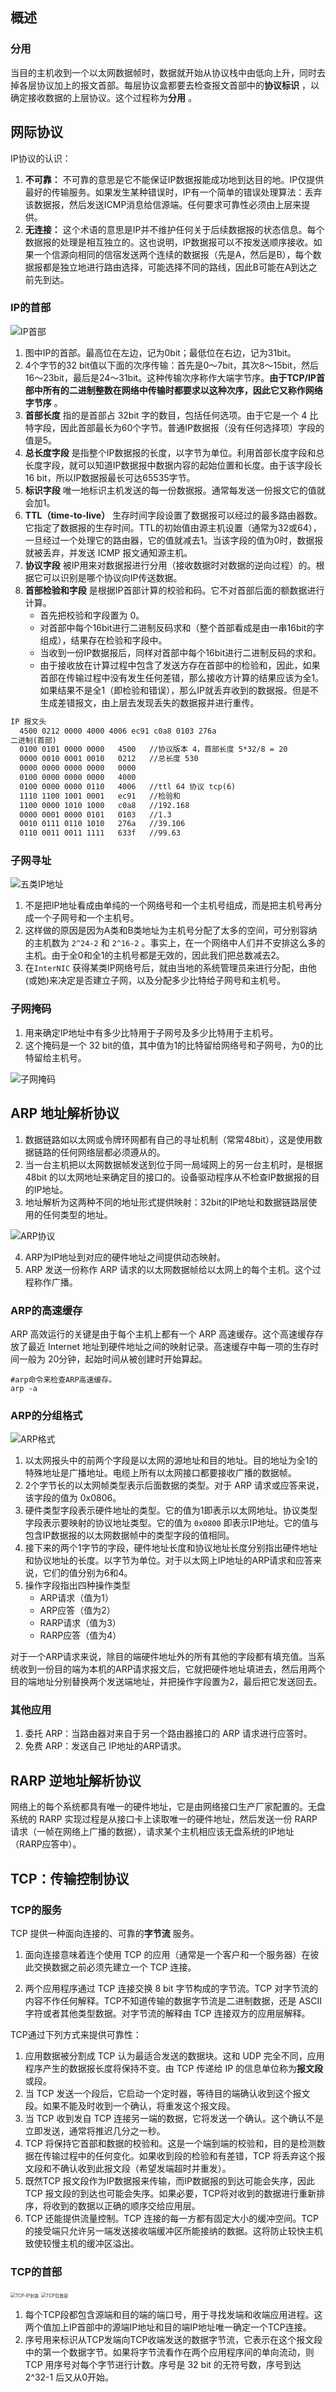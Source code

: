 ## 概述

### 分用

当目的主机收到一个以太网数据帧时，数据就开始从协议栈中由低向上升，同时去掉各层协议加上的报文首部。每层协议盒都要去检查报文首部中的**协议标识** ，以确定接收数据的上层协议。这个过程称为**分用** 。

## 网际协议

IP协议的认识：

1. **不可靠：** 不可靠的意思是它不能保证IP数据报能成功地到达目的地。IP仅提供最好的传输服务。如果发生某种错误时，IP有一个简单的错误处理算法：丢弃该数据报，然后发送ICMP消息给信源端。任何要求可靠性必须由上层来提供。
2. **无连接：** 这个术语的意思是IP并不维护任何关于后续数据报的状态信息。每个数据报的处理是相互独立的。这也说明，IP数据报可以不按发送顺序接收。如果一个信源向相同的信宿发送两个连续的数据报（先是A，然后是B），每个数据报都是独立地进行路由选择，可能选择不同的路线，因此B可能在A到达之前先到达。

### IP的首部

![IP首部](./image/IP首部.png)

1. 图中IP的首部。最高位在左边，记为0bit；最低位在右边，记为31bit。
2. 4个字节的32 bit值以下面的次序传输：首先是0～7bit，其次8～15bit，然后16～23bit，最后是24～31bit。这种传输次序称作大端字节序。**由于TCP/IP首部中所有的二进制整数在网络中传输时都要求以这种次序，因此它又称作网络字节序** 。
3. **首部长度** 指的是首部占 32bit 字的数目，包括任何选项。由于它是一个 4 比特字段，因此首部最长为60个字节。普通IP数据报（没有任何选择项）字段的值是5。
4. **总长度字段** 是指整个IP数据报的长度，以字节为单位。利用首部长度字段和总长度字段，就可以知道IP数据报中数据内容的起始位置和长度。由于该字段长 16 bit，所以IP数据报最长可达65535字节。
5. **标识字段** 唯一地标识主机发送的每一份数据报。通常每发送一份报文它的值就会加1。
6. **TTL（time-to-live）** 生存时间字段设置了数据报可以经过的最多路由器数。它指定了数据报的生存时间。TTL的初始值由源主机设置（通常为32或64），一旦经过一个处理它的路由器，它的值就减去1。当该字段的值为0时，数据报就被丢弃，并发送 ICMP 报文通知源主机。
7. **协议字段** 被IP用来对数据报进行分用（接收数据时对数据的逆向过程）的。根据它可以识别是哪个协议向IP传送数据。
8. **首部检验和字段** 是根据IP首部计算的校验和码。它不对首部后面的额数据进行计算。
   * 首先把校验和字段置为 0。
   * 对首部中每个16bit进行二进制反码求和（整个首部看成是由一串16bit的字组成），结果存在检验和字段中。
   * 当收到一份IP数据报后，同样对首部中每个16bit进行二进制反码的求和。
   * 由于接收放在计算过程中包含了发送方存在首部中的检验和，因此，如果首部在传输过程中没有发生任何差错，那么接收方计算的结果应该为全1。如果结果不是全1（即检验和错误），那么IP就丢弃收到的数据报。但是不生成差错报文，由上层去发现丢失的数据报并进行重传。

```html
IP 报文头
  4500 0212 0000 4000 4006 ec91 c0a8 0103 276a
二进制(首部)
  0100 0101 0000 0000   4500   //协议版本 4，首部长度 5*32/8 = 20
  0000 0010 0001 0010   0212   //总长度 530
  0000 0000 0000 0000   0000
  0100 0000 0000 0000   4000
  0100 0000 0000 0110   4006   //ttl 64 协议 tcp(6)
  1110 1100 1001 0001   ec91   //检验和
  1100 0000 1010 1000   c0a8   //192.168
  0000 0001 0000 0101   0103   //1.3
  0010 0111 0110 1010   276a   //39.106
  0110 0011 0011 1111   633f   //99.63
```

### 子网寻址

![五类IP地址](./image/五类IP地址.png)

1. 不是把IP地址看成由单纯的一个网络号和一个主机号组成，而是把主机号再分成一个子网号和一个主机号。
2. 这样做的原因是因为A类和B类地址为主机号分配了太多的空间，可分别容纳的主机数为 `2^24-2` 和 `2^16-2` 。事实上，在一个网络中人们并不安排这么多的主机。由于全0和全1的主机号都是无效的，因此我们把总数减去2。
3. 在`InterNIC` 获得某类IP网络号后，就由当地的系统管理员来进行分配，由他(或她)来决定是否建立子网，以及分配多少比特给子网号和主机号。

### 子网掩码

1. 用来确定IP地址中有多少比特用于子网号及多少比特用于主机号。
2. 这个掩码是一个 32 bit的值，其中值为1的比特留给网络号和子网号，为0的比特留给主机号。

![子网掩码](./image/子网掩码.png)

## ARP 地址解析协议

1. 数据链路如以太网或令牌环网都有自己的寻址机制（常常48bit），这是使用数据链路的任何网络层都必须遵从的。
2. 当一台主机把以太网数据帧发送到位于同一局域网上的另一台主机时，是根据 48bit 的以太网地址来确定目的接口的。设备驱动程序从不检查IP数据报的目的IP地址。
3. 地址解析为这两种不同的地址形式提供映射：32bit的IP地址和数据链路层使用的任何类型的地址。

![ARP协议](./image/ARP协议.png)

4. ARP为IP地址到对应的硬件地址之间提供动态映射。
5. ARP 发送一份称作 ARP 请求的以太网数据帧给以太网上的每个主机。这个过程称作广播。

### ARP的高速缓存

ARP 高效运行的关键是由于每个主机上都有一个 ARP 高速缓存。这个高速缓存存放了最近 Internet 地址到硬件地址之间的映射记录。高速缓存中每一项的生存时间一般为 20分钟，起始时间从被创建时开始算起。

```shell
#arp命令来检查ARP高速缓存。
arp -a
```

### ARP的分组格式

![ARP格式](./image/ARP格式.png)

1. 以太网报头中的前两个字段是以太网的源地址和目的地址。目的地址为全1的特殊地址是广播地址。电缆上所有以太网接口都要接收广播的数据帧。
2. 2个字节长的以太网帧类型表示后面数据的类型。对于 ARP 请求或应答来说，该字段的值为 0x0806。
3. 硬件类型字段表示硬件地址的类型。它的值为1即表示以太网地址。协议类型字段表示要映射的协议地址类型。它的值为 `0x0800` 即表示IP地址。它的值与包含IP数据报的以太网数据帧中的类型字段的值相同。
4. 接下来的两个1字节的字段，硬件地址长度和协议地址长度分别指出硬件地址和协议地址的长度。以字节为单位。对于以太网上IP地址的ARP请求和应答来说，它们的值分别为6和4。
5. 操作字段指出四种操作类型
   * ARP请求（值为1）
   * ARP应答（值为2）
   * RARP请求（值为3）
   * RARP应答（值为4）

对于一个ARP请求来说，除目的端硬件地址外的所有其他的字段都有填充值。当系统收到一份目的端为本机的ARP请求报文后，它就把硬件地址填进去，然后用两个目的端地址分别替换两个发送端地址，并把操作字段置为2，最后把它发送回去。

### 其他应用

1. 委托 ARP：当路由器对来自于另一个路由器接口的 ARP 请求进行应答时。
2. 免费 ARP：发送自己 IP地址的ARP请求。

## RARP 逆地址解析协议

网络上的每个系统都具有唯一的硬件地址，它是由网络接口生产厂家配置的。无盘系统的 RARP 实现过程是从接口卡上读取唯一的硬件地址，然后发送一份 RARP请求（一帧在网络上广播的数据），请求某个主机相应该无盘系统的IP地址（RARP应答中）。



## TCP：传输控制协议

### TCP的服务

TCP 提供一种面向连接的、可靠的**字节流** 服务。

1. 面向连接意味着连个使用 TCP 的应用（通常是一个客户和一个服务器）在彼此交换数据之前必须先建立一个 TCP 连接。

2. 两个应用程序通过 TCP 连接交换 8 bit 字节构成的字节流。TCP 对字节流的内容不作任何解释。TCP不知道传输的数据字节流是二进制数据，还是 ASCII 字符或者其他类型数据。对字节流的解释由 TCP 连接双方的应用层解释。

TCP通过下列方式来提供可靠性：

1. 应用数据被分割成 TCP 认为最适合发送的数据块。这和 UDP 完全不同，应用程序产生的数据报长度将保持不变。由 TCP 传递给 IP 的信息单位称为**报文段** 或段。
2. 当 TCP 发送一个段后，它启动一个定时器，等待目的端确认收到这个报文段。如果不能及时收到一个确认，将重发这个报文段。
3. 当 TCP 收到发自 TCP 连接另一端的数据，它将发送一个确认。这个确认不是立即发送，通常将推迟几分之一秒。
4. TCP 将保持它首部和数据的校验和。这是一个端到端的校验和，目的是检测数据在传输过程中的任何变化。如果收到段的检验和有差错，TCP 将丢弃这个报文段和不确认收到此报文段（希望发端超时并重发）。
5. 既然TCP 报文段作为IP数据报来传输，而IP数据报的到达可能会失序，因此 TCP 报文段的到达也可能会失序。如果必要，TCP将对收到的数据进行重新排序，将收到的数据以正确的顺序交给应用层。
6. TCP 还能提供流量控制。TCP 连接的每一方都有固定大小的缓冲空间。TCP的接受端只允许另一端发送接收端缓冲区所能接纳的数据。这将防止较快主机致使较慢主机的缓冲区溢出。

### TCP的首部

<img src="./image/TCP-IP封装.png" alt="TCP-IP封装" style="zoom:50%;" />

<img src="./image/TCP包首部.png" alt="TCP包首部" style="zoom:50%;" />

1. 每个TCP段都包含源端和目的端的端口号，用于寻找发端和收端应用进程。这两个值加上IP首部中的源端IP地址和目的端IP地址唯一确定一个TCP连接。
2. 序号用来标识从TCP发端向TCP收端发送的数据字节流，它表示在这个报文段中的第一个数据字节。如果将字节流看作在两个应用程序间的单向流动，则 TCP 用序号对每个字节进行计数。序号是 32 bit 的无符号数，序号到达 2^32-1 后又从0开始。